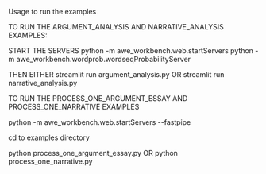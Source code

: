 Usage to run the examples

TO RUN THE ARGUMENT_ANALYSIS AND NARRATIVE_ANALYSIS EXAMPLES:

START THE SERVERS
python -m awe_workbench.web.startServers
python -m awe_workbench.wordprob.wordseqProbabilityServer

THEN EITHER
streamlit run argument_analysis.py OR streamlit run narrative_analysis.py

TO RUN THE PROCESS_ONE_ARGUMENT_ESSAY AND PROCESS_ONE_NARRATIVE EXAMPLES

python -m awe_workbench.web.startServers --fastpipe

cd to examples directory

python process_one_argument_essay.py OR python process_one_narrative.py

